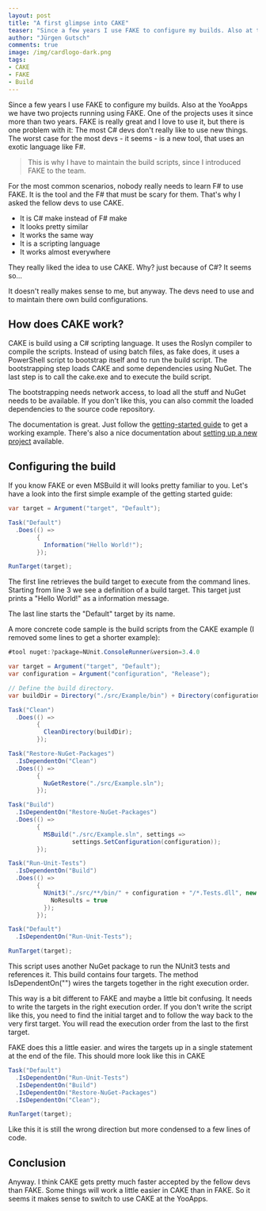```yaml
---
layout: post
title: "A first glimpse into CAKE"
teaser: "Since a few years I use FAKE to configure my builds. Also at the YooApps we have two projects running using FAKE. One of the projects uses it since more than two years. FAKE is really great and I love to use it, but there is one problem with it: The most C# devs don't really like to use new things. The worst case for the most devs - it seems - is a new tool, that uses an exotic language like F#."
author: "Jürgen Gutsch"
comments: true
image: /img/cardlogo-dark.png
tags: 
- CAKE
- FAKE
- Build
---
```


Since a few years I use FAKE to configure my builds. Also at the YooApps we have two projects running using FAKE. One of the projects uses it since more than two years. FAKE is really great and I love to use it, but there is one problem with it: The most C# devs don't really like to use new things. The worst case for the most devs - it seems - is a new tool, that uses an exotic language like F#. 

> This is why I have to maintain the build scripts, since I introduced FAKE to the team.

For the most common scenarios, nobody really needs to learn F# to use FAKE. It is the tool and the F# that must be scary for them. That's why I asked the fellow devs to use CAKE. 

* It is C# make instead of F# make
* It looks pretty similar
* It works the same way
* It is a scripting language
* It works almost everywhere

They really liked the idea to use CAKE. Why? just because of C#? It seems so...

It doesn't really makes sense to me, but anyway. The devs need to use and to maintain there own build configurations. 

## How does CAKE work?

CAKE is build using a C# scripting language. It uses the Roslyn compiler to compile the scripts. Instead of using batch files, as fake does, it uses a PowerShell script to bootstrap itself and to run the build script. The bootstrapping step loads CAKE and some dependencies using NuGet. The last step is to call the cake.exe and to execute the build script.

The bootstrapping needs network access, to load all the stuff and NuGet needs to be available. If you don't like this, you can also commit the loaded dependencies to the source code repository.

The documentation is great. Just follow the [getting-started guide](http://cakebuild.net/docs/tutorials/getting-started) to get a working example. There's also a nice documentation about [setting up a new project](http://cakebuild.net/docs/tutorials/setting-up-a-new-project) available.

## Configuring the build

If you know FAKE or even MSBuild it will looks pretty familiar to you. Let's have a look into the first simple example of the getting started guide:

~~~ csharp
var target = Argument("target", "Default");

Task("Default")
  .Does(() =>
        {
          Information("Hello World!");
        });

RunTarget(target);
~~~

The first line retrieves the build target to execute from the command lines. Starting from line 3 we see a definition of a build target. This target just prints a "Hello World!" as a information message.

The last line starts the "Default" target by its name.

A more concrete code sample is the build scripts from the CAKE example (I removed some lines to get a shorter example):

~~~ csharp
#tool nuget:?package=NUnit.ConsoleRunner&version=3.4.0

var target = Argument("target", "Default");
var configuration = Argument("configuration", "Release");

// Define the build directory.
var buildDir = Directory("./src/Example/bin") + Directory(configuration);

Task("Clean")
  .Does(() =>
        {
          CleanDirectory(buildDir);
        });

Task("Restore-NuGet-Packages")
  .IsDependentOn("Clean")
  .Does(() =>
        {
          NuGetRestore("./src/Example.sln");
        });

Task("Build")
  .IsDependentOn("Restore-NuGet-Packages")
  .Does(() =>
        {
          MSBuild("./src/Example.sln", settings =>
                  settings.SetConfiguration(configuration));
        });

Task("Run-Unit-Tests")
  .IsDependentOn("Build")
  .Does(() =>
        {
          NUnit3("./src/**/bin/" + configuration + "/*.Tests.dll", new NUnit3Settings {
            NoResults = true
          });
        });

Task("Default")
  .IsDependentOn("Run-Unit-Tests");

RunTarget(target);
~~~

This script uses another NuGet package to run the NUnit3 tests and references it. This build contains four targets. The method IsDependentOn("") wires the targets together in the right execution order.

This way is a bit different to FAKE and maybe a little bit confusing. It needs to write the targets in the right execution order. If you don't write the script like this, you need to find the initial target and to follow the way back to the very first target. You will read the execution order from the last to the first target.

FAKE does this a little easier. and wires the targets up in a single statement at the end of the file. This should more look like this in CAKE

~~~ csharp
Task("Default")
  .IsDependentOn("Run-Unit-Tests")
  .IsDependentOn("Build")
  .IsDependentOn("Restore-NuGet-Packages")
  .IsDependentOn("Clean");

RunTarget(target);
~~~

Like this it is still the wrong direction but more condensed to a few lines of code.

## Conclusion

Anyway. I think CAKE gets pretty much faster accepted by the fellow devs than FAKE. Some things will work a little easier in CAKE than in FAKE. So it seems it makes sense to switch to use CAKE at the YooApps. 

